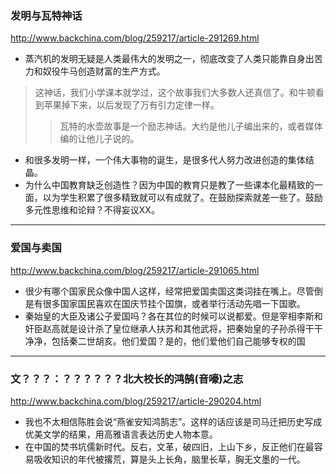 ### 发明与瓦特神话
http://www.backchina.com/blog/259217/article-291269.html
- 蒸汽机的发明无疑是人类最伟大的发明之一，彻底改变了人类只能靠自身出苦力和奴役牛马创造财富的生产方式。
>这神话，我们小学课本就学过，这个故事我们大多数人还真信了。和牛顿看到苹果掉下来，以后发现了万有引力定律一样。
>>瓦特的水壶故事是一个励志神话。大约是他儿子编出来的，或者媒体编的让他儿子说的。
- 和很多发明一样，一个伟大事物的诞生，是很多代人努力改进创造的集体结晶。
- 为什么中国教育缺乏创造性？因为中国的教育只是教了一些课本化最精致的一面，以为学生积累了很多精致就可以有成就了。在鼓励探索就差一些了。鼓励多元性思维和论辩？不得妄议XX。
---
### 爱国与卖国
http://www.backchina.com/blog/259217/article-291065.html
- 很少有哪个国家民众像中国人这样，经常把爱国卖国这类词挂在嘴上。尽管倒是有很多国家国民喜欢在国庆节挂个国旗，或者举行活动先唱一下国歌。
- 秦始皇的大臣及诸公子爱国吗？各在其位的时候可以说都爱。但是宰相李斯和奸臣赵高就是设计杀了皇位继承人扶苏和其他武将，把秦始皇的子孙杀得干干净净，包括秦二世胡亥。他们爱国？是的，他们爱他们自己能够专权的国
---
### 文？？？：？？？？？？北大校长的鸿鹄(音嚎)之志
http://www.backchina.com/blog/259217/article-290204.html
- 我也不太相信陈胜会说“燕雀安知鸿鹄志”。这样的话应该是司马迁把历史写成优美文学的结果，用高雅语言表达历史人物本意。
- 在中国的焚书坑儒新时代。反右，文革，破四旧，上山下乡，反正他们在最容易吸收知识的年代被撂荒，算是头上长角，脑里长草，胸无文墨的一代。